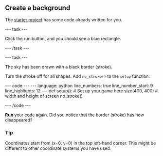 <h2 class="c-project-heading--task">Create a background</h2>

The [starter project](https://editor.raspberrypi.org/en/projects/target-practice-starter) has some code already written for you.


--- task ---

Click the run button, and you should see a blue rectangle.

--- /task ---

--- task ---

The sky has been drawn with a black border (stroke). 

Turn the stroke off for all shapes. Add `no_stroke()` to the `setup` function:

<div class="c-project-code">
--- code ---
---
language: python
line_numbers: true
line_number_start: 9
line_highlights: 12
---
def setup():
# Set up your game here
    size(400, 400)  # width and height of screen
    no_stroke()

--- /code ---
</div>

**Run** your code again. Did you notice that the border (stroke) has now disappeared?

<div class="c-project-callout c-project-callout--tip">

### Tip

Coordinates start from (x=0, y=0) in the top left-hand corner. This might be different to other coordinate systems you have used.

</div>

